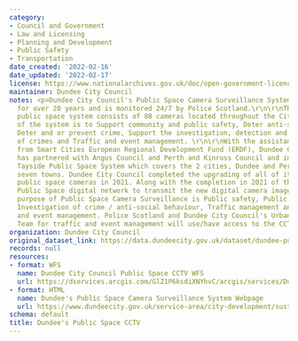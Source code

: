 ```yaml
---
category:
- Council and Government
- Law and Licensing
- Planning and Development
- Public Safety
- Transportation
date_created: '2022-02-16'
date_updated: '2022-02-17'
license: https://www.nationalarchives.gov.uk/doc/open-government-licence/version/3/
maintainer: Dundee City Council
notes: <p>Dundee City Council's Public Space Camera Surveillance System has been operational
  for over 20 years and is monitored 24/7 by Police Scotland.\r\n\r\nThe Council's
  public space system consists of 88 cameras located throughout the City. The purpose
  of the system is to Support community and public safety, Deter anti-social behaviour,
  Deter and or prevent crime, Support the investigation, detection and evidence gathering
  of crimes and Traffic and event management. \r\n\r\nWith the assistance of funding
  from Smart Cities European Regional Development Fund (ERDF), Dundee City Council
  has partnered with Angus Council and Perth and Kinross Council and installed a new
  Tayside Public Space System which covers the 2 cities, Dundee and Perth and Angus\u2019s
  seven towns. Dundee City Council completed the upgrading of all of it\u2019s 88
  public space cameras in 2021. Along with the completion in 2021 of the new Dundee
  Public Space digital network to transmit the new digital camera images.\r\n\r\nThe
  purpose of Public Space Camera Surveillance is Public safety, Public protection,
  Investigation of crime / anti-social behaviour, Traffic management and City centre
  and event management. Police Scotland and Dundee City Council's Urban Traffic Control
  Team for traffic and event management will use/have access to the CCTV images. </p>
organization: Dundee City Council
original_dataset_link: https://data.dundeecity.gov.uk/dataset/dundee-public-space-cctv
records: null
resources:
- format: WFS
  name: Dundee City Council Public Space CCTV WFS
  url: https://dservices.arcgis.com/GlZ1P6ksdiXNYhvC/arcgis/services/Dundee_CCTV_WFS/WFSServer?service=wfs&request=getcapabilities
- format: HTML
  name: Dundee's Public Space Camera Surveillance System Webpage
  url: https://www.dundeecity.gov.uk/service-area/city-development/sustainable-transport-and-roads/dundees-public-space-camera-surveillance-system
schema: default
title: Dundee's Public Space CCTV
---
```

